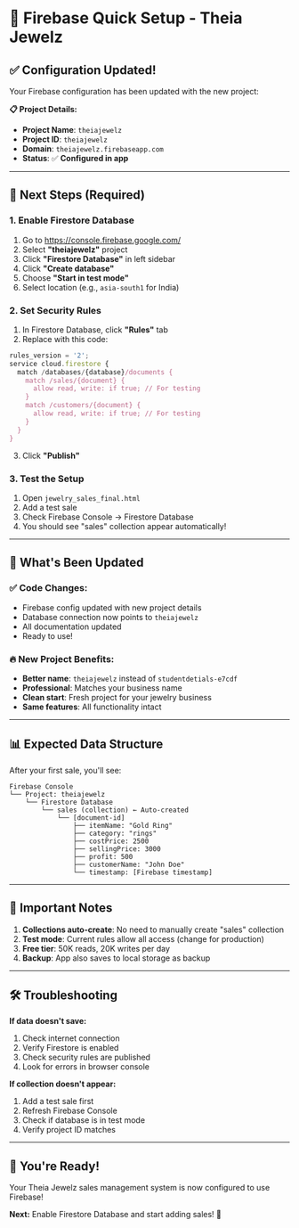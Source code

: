 # 🚀 Firebase Quick Setup - Theia Jewelz

## ✅ Configuration Updated!

Your Firebase configuration has been updated with the new project:

**📋 Project Details:**
- **Project Name**: `theiajewelz` 
- **Project ID**: `theiajewelz`
- **Domain**: `theiajewelz.firebaseapp.com`
- **Status**: ✅ **Configured in app**

---

## 🔧 Next Steps (Required)

### **1. Enable Firestore Database**
1. Go to https://console.firebase.google.com/
2. Select **"theiajewelz"** project
3. Click **"Firestore Database"** in left sidebar
4. Click **"Create database"**
5. Choose **"Start in test mode"** 
6. Select location (e.g., `asia-south1` for India)

### **2. Set Security Rules**
1. In Firestore Database, click **"Rules"** tab
2. Replace with this code:
```javascript
rules_version = '2';
service cloud.firestore {
  match /databases/{database}/documents {
    match /sales/{document} {
      allow read, write: if true; // For testing
    }
    match /customers/{document} {
      allow read, write: if true; // For testing
    }
  }
}
```
3. Click **"Publish"**

### **3. Test the Setup**
1. Open `jewelry_sales_final.html`
2. Add a test sale
3. Check Firebase Console → Firestore Database
4. You should see "sales" collection appear automatically!

---

## 🎯 What's Been Updated

### **✅ Code Changes:**
- Firebase config updated with new project details
- Database connection now points to `theiajewelz`
- All documentation updated
- Ready to use!

### **🔥 New Project Benefits:**
- **Better name**: `theiajewelz` instead of `studentdetials-e7cdf`
- **Professional**: Matches your business name
- **Clean start**: Fresh project for your jewelry business
- **Same features**: All functionality intact

---

## 📊 Expected Data Structure

After your first sale, you'll see:

```
Firebase Console
└── Project: theiajewelz
    └── Firestore Database
        └── sales (collection) ← Auto-created
            └── [document-id]
                ├── itemName: "Gold Ring"
                ├── category: "rings"
                ├── costPrice: 2500
                ├── sellingPrice: 3000
                ├── profit: 500
                ├── customerName: "John Doe"
                └── timestamp: [Firebase timestamp]
```

---

## 🚨 Important Notes

1. **Collections auto-create**: No need to manually create "sales" collection
2. **Test mode**: Current rules allow all access (change for production)
3. **Free tier**: 50K reads, 20K writes per day
4. **Backup**: App also saves to local storage as backup

---

## 🛠️ Troubleshooting

**If data doesn't save:**
1. Check internet connection
2. Verify Firestore is enabled
3. Check security rules are published
4. Look for errors in browser console

**If collection doesn't appear:**
1. Add a test sale first
2. Refresh Firebase Console
3. Check if database is in test mode
4. Verify project ID matches

---

## 🎉 You're Ready!

Your Theia Jewelz sales management system is now configured to use Firebase! 

**Next:** Enable Firestore Database and start adding sales! 🚀
